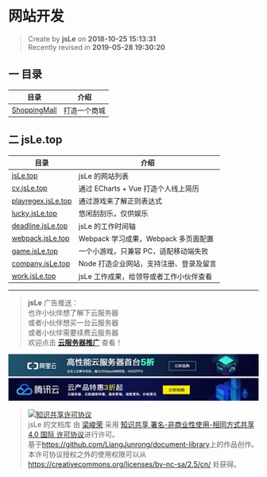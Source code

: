 网站开发
===
 
> Create by **jsLe** on **2018-10-25 15:13:31**  
> Recently revised in **2019-05-28 19:30:20**

## 一 目录

| 目录         | 介绍                       |
| ------------ | -------------------------- |
| [ShoppingMall](./Shopping-Mall.md) | 打造一个商城 |

## 二 jsLe.top

| 目录                                                   | 介绍                                       |
| ------------------------------------------------------ | ------------------------------------------ |
| [jsLe.top](http://jsLe.top/)                     | jsLe 的网站列表                         |
| [cv.jsLe.top](http://cv.jsLe.top/#/)             | 通过 ECharts + Vue 打造个人线上简历        |
| [playregex.jsLe.top](http://playregex.jsLe.top/) | 通过游戏来了解正则表达式                   |
| [lucky.jsLe.top](http://lucky.jsLe.top/)         | 悠闲刮刮乐，仅供娱乐                       |
| [deadline.jsLe.top](http://deadline.jsLe.top/)   | jsLe 的工作时间轴                       |
| [webpack.jsLe.top](http://webpack.jsLe.top/)     | Webpack 学习成果，Webpack 多页面配置       |
| [game.jsLe.top](http://game.jsLe.top/)           | 一个小游戏，只兼容 PC，适配移动端失败      |
| [company.jsLe.top](http://company.jsLe.top/)     | Node 打造企业网站，支持注册、登录及留言    |
| [work.jsLe.top](http://work.jsLe.top/)           | jsLe 工作成果，给领导或者工作小伙伴查看 |

---

> **jsLe** 广告推送：  
> 也许小伙伴想了解下云服务器  
> 或者小伙伴想买一台云服务器  
> 或者小伙伴需要续费云服务器  
> 欢迎点击 **[云服务器推广](https://github.com/LiangJunrong/document-library/blob/master/other-library/Monologue/%E7%A8%B3%E9%A3%9F%E8%89%B0%E9%9A%BE.md)** 查看！

[![图](../../public-repertory/img/z-small-seek-ali-3.jpg)](https://promotion.aliyun.com/ntms/act/qwbk.html?userCode=w7hismrh)
[![图](../../public-repertory/img/z-small-seek-tencent-2.jpg)](https://cloud.tencent.com/redirect.php?redirect=1014&cps_key=49f647c99fce1a9f0b4e1eeb1be484c9&from=console)

> <a rel="license" href="http://creativecommons.org/licenses/by-nc-sa/4.0/"><img alt="知识共享许可协议" style="border-width:0" src="https://i.creativecommons.org/l/by-nc-sa/4.0/88x31.png" /></a><br /><span xmlns:dct="http://purl.org/dc/terms/" property="dct:title">jsLe 的文档库</span> 由 <a xmlns:cc="http://creativecommons.org/ns#" href="https://github.com/LiangJunrong/document-library" property="cc:attributionName" rel="cc:attributionURL">梁峻荣</a> 采用 <a rel="license" href="http://creativecommons.org/licenses/by-nc-sa/4.0/">知识共享 署名-非商业性使用-相同方式共享 4.0 国际 许可协议</a>进行许可。<br />基于<a xmlns:dct="http://purl.org/dc/terms/" href="https://github.com/LiangJunrong/document-library" rel="dct:source">https://github.com/LiangJunrong/document-library</a>上的作品创作。<br />本许可协议授权之外的使用权限可以从 <a xmlns:cc="http://creativecommons.org/ns#" href="https://creativecommons.org/licenses/by-nc-sa/2.5/cn/" rel="cc:morePermissions">https://creativecommons.org/licenses/by-nc-sa/2.5/cn/</a> 处获得。